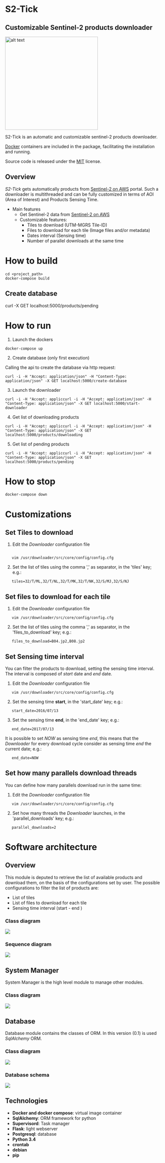 

S2-Tick
===============
Customizable Sentinel-2 products downloader
-------------------------------------------

<img src="https://raw.githubusercontent.com/buele/Sentinel-2-Downloader/master/docs/logo/s2-tick.png" alt="alt text" width="300" height="300">

S2-Tick is an automatic and customizable sentinel-2 products downloader.


[Docker](https://www.docker.com/)  containers are included in the package, facilitating the installation and running.


Source code is released under
the [MIT](https://opensource.org/licenses/MIT) license.





## Overview


*S2-Tick* gets automatically products from
[Sentinel-2 on AWS](http://sentinel-pds.s3-website.eu-central-1.amazonaws.com/) portal. Such a downloader is multithreaded and can be
fully customized in terms of AOI (Area of Interest) and Products Sensing Time.


- Main features
    - Get Sentinel-2 data from  [Sentinel-2 on AWS](http://sentinel-pds.s3-website.eu-central-1.amazonaws.com/)
    - Customizable features:
        - Tiles to download (UTM-MGRS Tile-ID)
        - Files to download for each tile (Image files and/or metadata)
        - Dates interval (Sensing time)
        - Number of parallel downloads at the same time


# How to build

```
cd <project_path>
docker-compose build
```



## Create database


curl -X GET localhost:5000/products/pending
# How to run
 1. Launch the dockers
```
docker-compose up
```

 2. Create database (only first execution)

Calling the api to create the database via http request:
```
curl -i -H "Accept: application/json" -H "Content-Type: application/json" -X GET localhost:5000/create-database
```

 3. Launch the downloader

```
curl -i -H "Accept: appliccurl -i -H "Accept: application/json" -H "Content-Type: application/json" -X GET localhost:5000/start-downloader
```

 4. Get list of downloading products

```
curl -i -H "Accept: appliccurl -i -H "Accept: application/json" -H "Content-Type: application/json" -X GET localhost:5000/products/downloading
```

 5. Get list of pending products

```
curl -i -H "Accept: appliccurl -i -H "Accept: application/json" -H "Content-Type: application/json" -X GET localhost:5000/products/pending
```


# How to stop
```
docker-compose down
```

# Customizations

## Set Tiles to download

1. Edit the *Downloader* configuration file

```

   vim /usr/downloader/src/core/config/config.cfg
```

2. Set the list of tiles using the comma ',' as separator, in the 'tiles' key; e.g.:

```
   tiles=32/T/ML,32/T/NL,32/T/MK,32/T/NK,32/S/MJ,32/S/NJ
```


## Set files to download for each tile

1. Edit the *Downloader* configuration file

```
   vim /usr/downloader/src/core/config/config.cfg
```
2. Set the list of tiles using the comma ',' as separator, in the 'files_to_download' key; e.g.:


```
   files_to_download=B04.jp2,B08.jp2
```

## Set Sensing time interval

You can filter the products to download, setting the sensing time interval.
The interval is composed of *start* date and *end* date.

1. Edit the *Downloader* configuration file

```
   vim /usr/downloader/src/core/config/config.cfg
```

2. Set the sensing time **start**, in the 'start_date' key; e.g.:


```
   start_date=2016/07/13
```

3. Set the sensing time **end**, in the 'end_date' key; e.g.:

```
   end_date=2017/07/13
```


It is possible to set *NOW* as sensing time *end*, this means that the *Downloader* for every download cycle consider as sensing time *end* the current date; e.g.:

```
   end_date=NOW
```

## Set how many parallels download threads

You can define how many parallels download run in the same time:

1. Edit the *Downloader* configuration file

```
   vim /usr/downloader/src/core/config/config.cfg
```
2. Set how many threads the *Downloader* launches, in the 'parallel_downloads' key; e.g.:
```
   parallel_downloads=2
```


# Software architecture


## Overview



This module is deputed to retrieve the list of available products and download them, on the basis of the configurations set by user.
The possible configurations to filter the list of products are:

- List of tiles
- List of files to download for each tile
- Sensing time interval (start - end )


### Class diagram

![](https://raw.githubusercontent.com/buele/Sentinel-2-Downloader/master/docs/downloader-class-diagram.png)


### Sequence diagram

![](https://raw.githubusercontent.com/SardegnaClimaOnlus/ichnosat/master/auto-docs/source/_static/downloader-sequence-diagram.png)




## System Manager

System Manager is the high level module to manage other modules.

### Class diagram

![](https://raw.githubusercontent.com/SardegnaClimaOnlus/ichnosat/master/auto-docs/source/_static/system_manager-class-diagram.png)



## Database

Database module contains the classes of ORM.
In this version (0.1) is used *SqlAlchemy* ORM.

### Class diagram

![](https://raw.githubusercontent.com/buele/Sentinel-2-Downloader/master/docs/database-class-diagram.png)


### Database schema

![](https://raw.githubusercontent.com/buele/Sentinel-2-Downloader/master/docs/database-schema.png)




## Technologies


- **Docker and docker compose**: virtual image container
- **SqlAlchemy**: ORM framework for python
- **Supervisord**: Task manager
- **Flask**: light webserver
- **Postgresql**: database
- **Python 3.4**
- **crontab**
- **debian**
- **pip**











